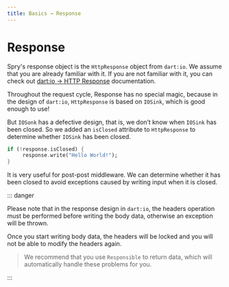 ```yaml
---
title: Basics → Response
---
```


# Response

Spry's response object is the `HttpResponse` object from `dart:io`. We assume that you are already familiar with it. If you are not familiar with it, you can check out [dart:io → HTTP Response](https://api.dart.dev/stable/dart-io/HttpResponse-class.html) documentation.

Throughout the request cycle, Response has no special magic, because in the design of `dart:io`, `HttpResponse` is based on `IOSink`, which is good enough to use!

But `IOSonk` has a defective design, that is, we don’t know when `IOSink` has been closed. So we added an `isClosed` attribute to `HttpResponse` to determine whether `IOSink` has been closed.

```dart
if (!response.isClosed) {
     response.write("Hello World!");
}
```

It is very useful for post-post middleware. We can determine whether it has been closed to avoid exceptions caused by writing input when it is closed.

::: danger

Please note that in the response design in `dart:io`, the headers operation must be performed before writing the body data, otherwise an exception will be thrown.

Once you start writing body data, the headers will be locked and you will not be able to modify the headers again.

> We recommend that you use `Responsible` to return data, which will automatically handle these problems for you.

:::
